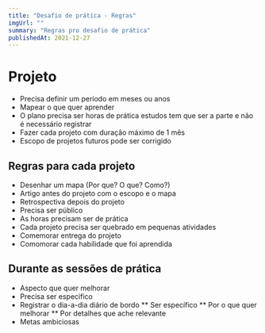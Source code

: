 ```yaml
---
title: "Desafio de prática - Regras"
imgUrl: ""
summary: "Regras pro desafio de prática"
publishedAt: 2021-12-27
---
```


# Projeto
* Precisa definir um período em meses ou anos
* Mapear o que quer aprender
* O plano precisa ser horas de prática estudos tem que ser a parte e não é necessário registrar
* Fazer cada projeto com duração máximo de 1 mês
* Escopo de projetos futuros pode ser corrigido

## Regras para cada projeto
* Desenhar um mapa (Por que? O que? Como?)
* Artigo antes do projeto com o escopo e o mapa
* Retrospectiva depois do projeto
* Precisa ser público
* As horas precisam ser de prática
* Cada projeto precisa ser quebrado em pequenas atividades
* Comemorar entrega do projeto
* Comomorar cada habilidade que foi aprendida

## Durante as sessões de prática
* Aspecto que quer melhorar
* Precisa ser especifico
* Registrar o dia-a-dia diário de bordo
** Ser específico
** Por o que quer melhorar
** Por detalhes que ache relevante
* Metas ambiciosas

